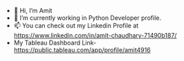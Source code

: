 - 👋 Hi, I’m Amit
- 🌱 I’m currently working in Python Developer profile.
- 📫 You can check out my Linkedin Profile at https://www.linkedin.com/in/amit-chaudhary-71490b187/
- My Tableau Dashboard Link- https://public.tableau.com/app/profile/amit4916

<!---
ac101997/ac101997 is a ✨ special ✨ repository because its `README.md` (this file) appears on your GitHub profile.
You can click the Preview link to take a look at your changes.
--->
